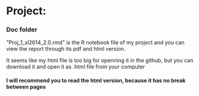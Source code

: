 # Project: 
### Doc folder

"Proj_1_xl2614_2.0.rmd" is the R notebook file of my project and you can view the report through its pdf and html version. 

It seems like my html file is too big for openning it in the github, but you can download it and open it as .html file from your computer  
#### I will recommend you to read the html version, because it has no break between pages 



